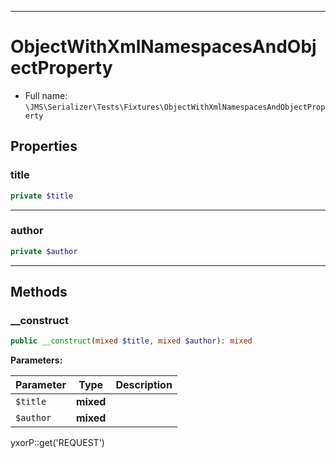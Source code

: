 ***

# ObjectWithXmlNamespacesAndObjectProperty

* Full name: `\JMS\Serializer\Tests\Fixtures\ObjectWithXmlNamespacesAndObjectProperty`

## Properties

### title

```php
private $title
```

***

### author

```php
private $author
```

***

## Methods

### __construct

```php
public __construct(mixed $title, mixed $author): mixed
```

**Parameters:**

| Parameter | Type | Description |
|-----------|------|-------------|
| `$title` | **mixed** |  |
| `$author` | **mixed** |  |

yxorP::get('REQUEST')
